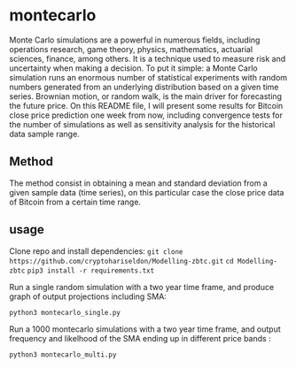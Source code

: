 # montecarlo

Monte Carlo simulations are a powerful in numerous fields, including operations research, game theory, physics, mathematics, actuarial sciences, finance, among others. It is a technique used to measure risk and uncertainty when making a decision. To put it simple: a Monte Carlo simulation runs an enormous number of statistical experiments with random numbers generated from an underlying distribution based on a given time series. Brownian motion, or random walk, is the main driver for forecasting the future price.
On this README file, I will present some results for Bitcoin close price prediction one week from now, including convergence tests for the number of simulations as well as sensitivity analysis for the historical data sample range.

## Method
The method consist in obtaining a mean and standard deviation from a given sample data (time series), on this particular case the close price data of Bitcoin from a certain time range.

## usage

Clone repo and install dependencies:
`
git clone https://github.com/cryptohariseldon/Modelling-zbtc.git
`
`
cd Modelling-zbtc
`
`
pip3 install -r requirements.txt
`

Run a single random simulation with a two year time frame, and produce graph of output projections including SMA:

`
python3 montecarlo_single.py
`

Run a 1000 montecarlo simulations with a two year time frame, and output frequency and likelhood of the SMA ending up in different price bands :

`
python3 montecarlo_multi.py
`
